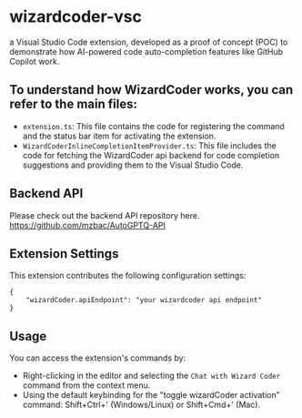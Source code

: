 # wizardcoder-vsc 
a Visual Studio Code extension, developed as a proof of concept (POC) to demonstrate how AI-powered code auto-completion features like GitHub Copilot work.


## To understand how WizardCoder works, you can refer to the main files:

- `extension.ts`: This file contains the code for registering the command and the status bar item for activating the extension.
- `WizardCoderInlineCompletionItemProvider.ts`: This file includes the code for fetching the WizardCoder api backend for code completion suggestions and providing them to the Visual Studio Code.

## Backend API

Please check out the backend API repository here. https://github.com/mzbac/AutoGPTQ-API

## Extension Settings
This extension contributes the following configuration settings:

```
{
    "wizardCoder.apiEndpoint": "your wizardcoder api endpoint"
}

```
## Usage
You can access the extension's commands by:

- Right-clicking in the editor and selecting the `Chat with Wizard Coder` command from the context menu.
- Using the default keybinding for the "toggle wizardCoder activation" command: Shift+Ctrl+' (Windows/Linux) or Shift+Cmd+' (Mac).



